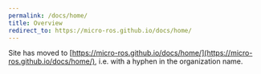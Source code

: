 ```yaml
---
permalink: /docs/home/
title: Overview
redirect_to: https://micro-ros.github.io/docs/home/
---
```


Site has moved to [https://micro-ros.github.io/docs/home/](https://micro-ros.github.io/docs/home/), i.e. with a hyphen in the organization name.
